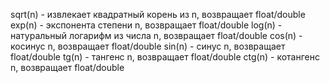 sqrt(n) - извлекает квадратный корень из n, возвращает float/double
exp(n) - экспонента степени n, возвращает float/double
log(n) - натуральный логарифм из числа n, возвращает float/double
cos(n) - косинус n, возвращает float/double
sin(n) - синус n, возвращает float/double
tg(n) - тангенс n, возвращает float/double
ctg(n) - котангенс n, возвращает float/double
